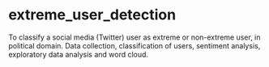 # extreme_user_detection
To classify a social media (Twitter) user as extreme or non-extreme user, in political domain. Data collection, classification of users, sentiment analysis, exploratory data analysis and word cloud.
